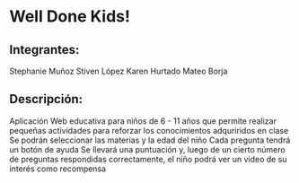 # Well Done Kids!

## Integrantes:
Stephanie Muñoz
Stiven López
Karen Hurtado
Mateo Borja

## Descripción:
Aplicación Web educativa para niños de 6 - 11 años que permite realizar pequeñas actividades para reforzar los conocimientos adquriridos en clase 
Se podrán seleccionar las materias y la edad del niño
Cada pregunta tendrá un botón de ayuda
Se llevará una puntuación y, luego de un cierto número de preguntas respondidas correctamente, el niño podrá ver un video de su interés como recompensa
